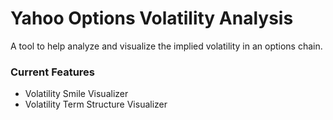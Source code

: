 # Yahoo Options Volatility Analysis
A tool to help analyze and visualize the implied volatility in an options chain. 

### Current Features
- Volatility Smile Visualizer
- Volatility Term Structure Visualizer
